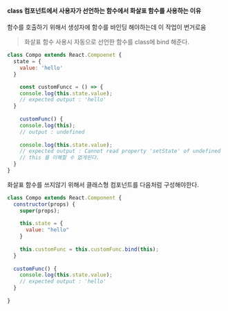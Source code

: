 #### class 컴포넌트에서 사용자가 선언하는 함수에서 화살표 함수를 사용하는 이유

함수를 호출하기 위해서 생성자에 함수를 바인딩 해야하는데 이 작업이 번거로움

> 화살표 함수 사용시 자동으로 선언한 함수를 class에 bind 해준다.

```jsx
class Compo extends React.Compoenet {
  state = {
    value: 'hello'
  }

	const customFuncc = () => {
    console.log(this.state.value);
    // expected output : 'hello'
  }
  
	customFunc() {
    console.log(this);
    // output : undefined 
    
    console.log(this.state.value);
    // expected output : Cannot read property 'setState' of undefined
    // this 를 이해할 수 없게된다.
  }
}
```

화살표 함수를 쓰지않기 위해서 클래스형 컴포넌트를 다음처럼 구성해야한다.

```jsx
class Compo extends React.Component {
  constructor(props) {
    super(props);
    
    this.state = {
      value: "hello"
    }
    
    this.customFunc = this.customFunc.bind(this);
  }
  	
  customFunc() {
    console.log(this.state.value);
    // expected output : 'hello'
  }
  
}
```